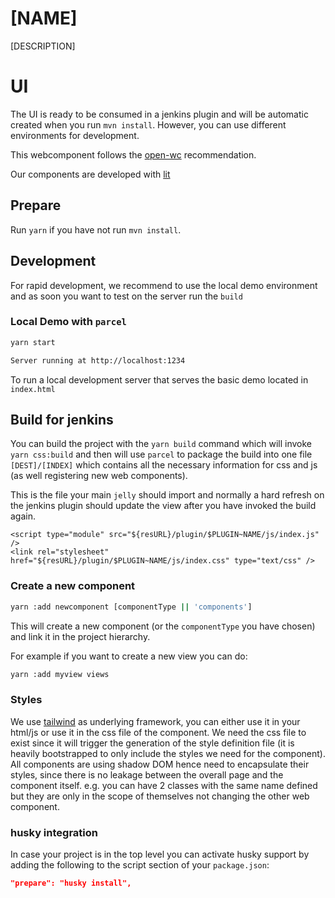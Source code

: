 # [NAME]
[DESCRIPTION]

# UI 

The UI is ready to be consumed in a jenkins plugin and will be automatic created when you run `mvn install`. 
However, you can use different environments for development.

This webcomponent follows the [open-wc](https://github.com/open-wc/open-wc) recommendation.

Our components are developed with [lit](https://lit.dev/docs/)

## Prepare

Run `yarn` if you have not run `mvn install`.

## Development 

For rapid development, we recommend to use the local demo environment and 
as soon you want to test on the server run the `build`

### Local Demo with `parcel`

```bash
yarn start

Server running at http://localhost:1234
```

To run a local development server that serves the basic demo located in `index.html`

## Build for jenkins 
You can build the project with the `yarn build` command which will invoke `yarn css:build` and then will use `parcel` to package the build into one file `[DEST]/[INDEX]` which contains all the necessary information for css and js (as well registering new web components).

This is the file your main `jelly` should import and normally a hard refresh on the jenkins plugin should update the view after you have invoked the build again.

```jelly
<script type="module" src="${resURL}/plugin/$PLUGIN~NAME/js/index.js" />
<link rel="stylesheet" href="${resURL}/plugin/$PLUGIN~NAME/js/index.css" type="text/css" />
```

### Create a new component

```bash
yarn :add newcomponent [componentType || 'components']
```

This will create a new component (or the `componentType` you have chosen) and link it in the project hierarchy. 

For example if you want to create a new view you can do:

```bash
yarn :add myview views
```

### Styles

We use [tailwind](https://tailwindcss.com/docs) as underlying framework, you can either use it in your html/js or use it in the css file of the component.
We need the css file to exist since it will trigger the generation of the style definition file (it is heavily bootstrapped to only include the styles we need for the component). All components are using shadow DOM hence need to encapsulate their styles, since there is no leakage between the overall page and the component itself. e.g. you can have 2 classes with the same name defined but they are only in the scope of themselves not changing the other web component.

### husky integration

In case your project is in the top level you can activate husky support by adding the following to the script section of your `package.json`:

```package.json
"prepare": "husky install",
```
